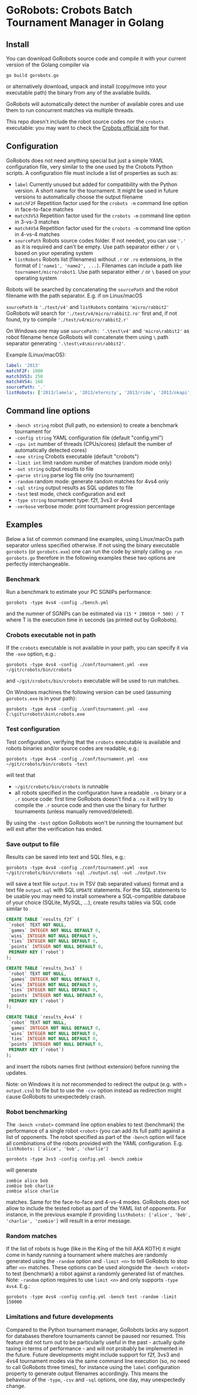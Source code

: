# GoRobots: Crobots Batch Tournament Manager in Golang

## Install

You can download GoRobots source code and compile it with your current version of the Golang compiler via
```
go build gorobots.go
```
or alternatively download, unpack and install (copy/move into your executable path) the binary from any of the available builds.

GoRobots will automatically detect the number of available cores and use them to run concurrent matches via multiple threads.

This repo doesn't include the robot source codes nor the `crobots` executable: you may want to check the [Crobots official site](https://crobots.deepthought.it) for that.

## Configuration

GoRobots does not need anything special but just a simple YAML configuration file, very similar to the one used by the Crobots Python scripts.
A configuration file must include a list of properties as such as:

* `label` Currently unused but added for compatibility with the Python version. A short name for the tournament. It might be used in future versions to automatically choose the output filename
* `matchF2F` Repetition factor used for the `crobots -m` command line option in face-to-face matches
* `match3VS3` Repetition factor used for the `crobots -m` command line option in 3-vs-3 matches
* `match4VS4` Repetition factor used for the `crobots -m` command line option in 4-vs-4 matches
* `sourcePath` Robots source codes folder. If not needed, you can use `'.'` as it is required and can't be empty. Use path separator either `/` or `\` based on your operating system
* `listRobots` Robots list (filenames) without `.r` or `.ro` extensions, in the format of `['name1', 'name2', ...]`. Filenames can include a path like `tournament/micro/robot1`. Use path separator either `/` or `\` based on your operating system

Robots will be searched by concatenating the `sourcePath` and the robot filename with the path separator. E.g. if on Linux/macOS

`sourcePath` is `'./test/v4'` and `listRobots` contains `'micro/rabbit2'` GoRobots will search for `'./test/v4/micro/rabbit2.ro'` first and, if not found, try to compile `'./test/v4/micro/rabbit2.r'`

On Windows one may use `sourcePath: '.\test\v4'` and `'micro\rabbit2'` as robot filename hence GoRobots will concatenate them using `\` path separator generating `'.\test\v4\micro\rabbit2'`.

Example (Linux/macOS):
```yaml
label: '2013'
matchF2F: 1000
match3VS3: 250
match4VS4: 168
sourcePath: '.'
listRobots: ['2013/lamela', '2013/eternity', '2013/ride', '2013/okapi', '2013/pjanic']
```

## Command line options

  * `-bench string`
    	robot (full path, no extension) to create a benchmark tournament for
  * `-config string`
    	YAML configuration file (default "config.yml")
  * `-cpu int`
    	number of threads (CPUs/cores) (default the number of automatically detected cores)
  * `-exe string`
    	Crobots executable (default "crobots")
  * `-limit int`
    	limit random number of matches (random mode only)
  * `-out string`
    	output results to file
  * `-parse string`
    	parse log file only (no tournament)
  * `-random`
    	random mode: generate random matches for 4vs4 only
  * `-sql string`
    	output results as SQL updates to file
  * `-test`
    	test mode, check configuration and exit
  * `-type string`
    	tournament type: f2f, 3vs3 or 4vs4
  * `-verbose`
    	verbose mode: print tournament progression percentage

## Examples

Below a list of common command line examples, using Linux/macOs path separator unless specified otherwise. If not using the binary executable `gorobots` (or `gorobots.exe`) one can run the code by simply calling `go run gorobots.go` therefore in the following examples these two options are perfectly interchangeable.

### Benchmark

Run a benchmark to estimate your PC SGNIPs performance:

`gorobots -type 4vs4 -config ./bench.yml`

and the numner of SGNIPs can be estimated via
`(15 * 200010 * 500) / T` where T is the execution time in seconds (as printed out by GoRobots).

### Crobots executable not in path

If the `crobots` executable is not available in your path, you can specify it via the `-exe` option, e.g.:

`gorobots -type 4vs4 -config ./conf/tournament.yml -exe ~/git/crobots/bin/crobots`

and `~/git/crobots/bin/crobots` executable will be used to run matches.

On Windows machines the following version can be used (assuming `gorobots.exe` is in your path):

`gorobots -type 4vs4 -config .\conf\tournament.yml -exe C:\git\crobots\bin\crobots.exe`

### Test configuration

Test configuration, verifying that the `crobots` executable is available and robots binaries and/or source codes are readable, e.g.:

`gorobots -type 4vs4 -config ./conf/tournament.yml -exe ~/git/crobots/bin/crobots -test`

will test that
* `~/git/crobots/bin/crobots` is runnable
* all robots specified in the configuration have a readable `.ro` binary or a `.r` source code: first time GoRobots doesn't find a `.ro` it will try to compile the `.r` source code and then use the binary for further tournaments (unless manually removed/deleted).

By using the `-test` option GoRobots won't be running the tournament but will exit after the verification has ended.

### Save output to file

Results can be saved into text and SQL files, e.g.:

`gorobots -type 4vs4 -config ./conf/tournament.yml -exe ~/git/crobots/bin/crobots -sql ./output.sql -out ./output.tsv`

will save a text file `output.tsv` in TSV (tab separated values) format and a text file `output.sql` with SQL `UPDATE` statements. For the SQL statements to be usable you may need to install somewhere a SQL-compatible database of your choice (SQLite, MySQL, ...), create results tables via SQL code similar to

```sql
CREATE TABLE `results_f2f` (
 `robot` TEXT NOT NULL,
 `games` INTEGER NOT NULL DEFAULT 0,
 `wins` INTEGER NOT NULL DEFAULT 0,
 `ties` INTEGER NOT NULL DEFAULT 0,
 `points` INTEGER NOT NULL DEFAULT 0,
 PRIMARY KEY (`robot`)
);

CREATE TABLE `results_3vs3` (
 `robot` TEXT NOT NULL,
 `games` INTEGER NOT NULL DEFAULT 0,
 `wins` INTEGER NOT NULL DEFAULT 0,
 `ties` INTEGER NOT NULL DEFAULT 0,
 `points` INTEGER NOT NULL DEFAULT 0,
 PRIMARY KEY (`robot`)
);

CREATE TABLE `results_4vs4` (
 `robot` TEXT NOT NULL,
 `games` INTEGER NOT NULL DEFAULT 0,
 `wins` INTEGER NOT NULL DEFAULT 0,
 `ties` INTEGER NOT NULL DEFAULT 0,
 `points` INTEGER NOT NULL DEFAULT 0,
 PRIMARY KEY (`robot`)
);
```

and insert the robots names first (without extension) before running the updates.

Note: on Windows it is _not_ recommended to redirect the output (e.g. with `> output.csv`) to file but to use the `-csv` option instead as redirection might cause GoRobots to unexpectedely crash.

### Robot benchmarking

The `-bench <robot>` command line option enables to test (benchmark) the performance of a single robot `<robot>` (you can add its full path) against a list of opponents. The robot specified as part of the `-bench` option will face all combinations of the robots provided with the YAML configuration.
E.g.
`listRobots: ['alice', 'bob', 'charlie']`

`gorobots -type 3vs3 -config config.yml -bench zombie`

will generate

```
zombie alice bob
zombie bob charlie
zombie alice charlie
```
matches. Same for the face-to-face and 4-vs-4 modes. GoRobots does not allow to include the tested robot as part of the YAML list of opponents. For instance, in the previous example if providing
`listRobots: ['alice', 'bob', 'charlie', 'zombie']` will result in a error message.

### Random matches

If the list of robots is huge (like in the King of the hill AKA KOTH) it might come in handy running a tournament where matches are randomly generated using the `-random` option and `-limit <n>` to tell GoRobots to stop after `<n>` matches. These options can be used alongside the `-bench <robot>` to test (benchmark) a robot against a randomly generated list of matches.
Note: `-random` option requires to use `limit <n>` and only supports `-type 4vs4`. E.g.:

`gorobots -type 4vs4 -config config.yml -bench test -random -limit 150000`

### Limitations and future developments

Compared to the Python tournament manager, GoRobots lacks any support for databases therefore tournaments cannot be paused nor resumed. This feature did not turn out to be particularly useful in the past - actually quite taxing in terms of performance - and will not probably be implemented in the future.
Future developments might include support for f2f, 3vs3 and 4vs4 tournament modes via the same command line execution (so, no need to call GoRobots three times), for instance using the `label` configuration property to generate output filenames accordingly. This means the behaviour of the `-type`, `-csv` and `-sql` options, one day, may unexpectedly change.